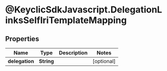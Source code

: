 # @KeyclicSdkJavascript.DelegationLinksSelfIriTemplateMapping

## Properties
Name | Type | Description | Notes
------------ | ------------- | ------------- | -------------
**delegation** | **String** |  | [optional] 


